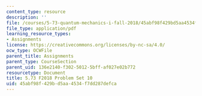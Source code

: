 ```yaml
---
content_type: resource
description: ''
file: /courses/5-73-quantum-mechanics-i-fall-2018/45abf98f429bd5aa4534f7dd287defca_MIT5_73F18_PSet10.pdf
file_type: application/pdf
learning_resource_types:
- Assignments
license: https://creativecommons.org/licenses/by-nc-sa/4.0/
ocw_type: OCWFile
parent_title: Assignments
parent_type: CourseSection
parent_uid: 136e2140-f302-5012-5bff-af027e02b772
resourcetype: Document
title: 5.73 F2018 Problem Set 10
uid: 45abf98f-429b-d5aa-4534-f7dd287defca
---
```

